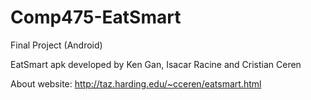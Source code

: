 Comp475-EatSmart
================

Final Project (Android)

EatSmart apk developed by Ken Gan, Isacar Racine and Cristian Ceren

About website: http://taz.harding.edu/~cceren/eatsmart.html
